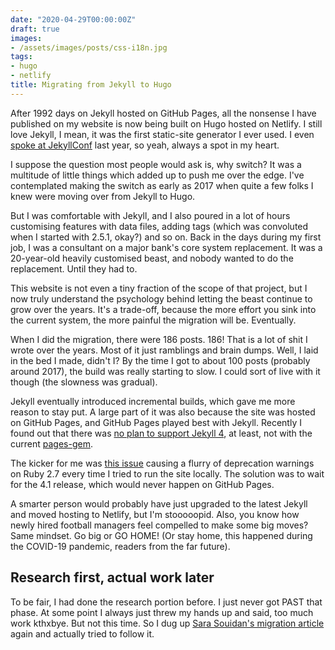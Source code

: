 ```yaml
---
date: "2020-04-29T00:00:00Z"
draft: true
images: 
- /assets/images/posts/css-i18n.jpg
tags:
- hugo
- netlify
title: Migrating from Jekyll to Hugo
---
```

After 1992 days on Jekyll hosted on GitHub Pages, all the nonsense I have published on my website is now being built on Hugo hosted on Netlify. I still love Jekyll, I mean, it was the first static-site generator I ever used. I even [spoke at JekyllConf](https://youtu.be/CERXESTZ5w4) last year, so yeah, always a spot in my heart.

I suppose the question most people would ask is, why switch? It was a multitude of little things which added up to push me over the edge. I've contemplated making the switch as early as 2017 when quite a few folks I knew were moving over from Jekyll to Hugo.

But I was comfortable with Jekyll, and I also poured in a lot of hours customising features with data files, adding tags (which was convoluted when I started with 2.5.1, okay?) and so on. Back in the days during my first job, I was a consultant on a major bank's core system replacement. It was a 20-year-old heavily customised beast, and nobody wanted to do the replacement. Until they had to.

This website is not even a tiny fraction of the scope of that project, but I now truly understand the psychology behind letting the beast continue to grow over the years. It's a trade-off, because the more effort you sink into the current system, the more painful the migration will be. Eventually.

When I did the migration, there were 186 posts. 186! That is a lot of shit I wrote over the years. Most of it just ramblings and brain dumps. Well, I laid in the bed I made, didn't I? By the time I got to about 100 posts (probably around 2017), the build was really starting to slow. I could sort of live with it though (the slowness was gradual).

Jekyll eventually introduced incremental builds, which gave me more reason to stay put. A large part of it was also because the site was hosted on GitHub Pages, and GitHub Pages played best with Jekyll. Recently I found out that there was [no plan to support Jekyll 4](https://github.com/github/pages-gem/issues/651), at least, not with the current [pages-gem](https://github.com/github/pages-gem).

The kicker for me was [this issue](https://github.com/jekyll/jekyll/issues/7947) causing a flurry of deprecation warnings on Ruby 2.7 every time I tried to run the site locally. The solution was to wait for the 4.1 release, which would never happen on GitHub Pages.

A smarter person would probably have just upgraded to the latest Jekyll and moved hosting to Netlify, but I'm stooooopid. Also, you know how newly hired football managers feel compelled to make some big moves? Same mindset. Go big or GO HOME! (Or stay home, this happened during the COVID-19 pandemic, readers from the far future).

## Research first, actual work later

To be fair, I had done the research portion before. I just never got PAST that phase. At some point I always just threw my hands up and said, too much work kthxbye. But not this time. So I dug up [Sara Souidan's migration article](https://www.sarasoueidan.com/blog/jekyll-ghpages-to-hugo-netlify/) again and actually tried to follow it.

